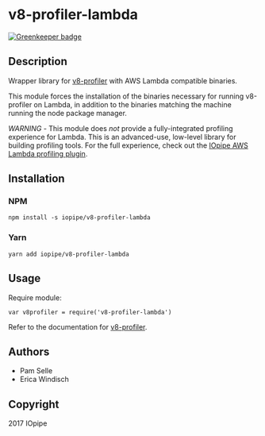 # v8-profiler-lambda

[![Greenkeeper badge](https://badges.greenkeeper.io/iopipe/v8-profiler-lambda.svg)](https://greenkeeper.io/)

## Description

Wrapper library for [v8-profiler](https://github.com/node-inspector/v8-profiler)
with AWS Lambda compatible binaries.

This module forces the installation of the binaries necessary for running
v8-profiler on Lambda, in addition to the binaries matching the machine
running the node package manager.

*WARNING* - This module does _not_ provide a fully-integrated profiling experience for Lambda.
This is an advanced-use, low-level library for building profiling tools.  For the full 
experience, check out the 
[IOpipe AWS Lambda profiling plugin](https://github.com/iopipe/iopipe-plugin-profiler).

## Installation

### NPM

`npm install -s iopipe/v8-profiler-lambda`

### Yarn

`yarn add iopipe/v8-profiler-lambda`

## Usage

Require module:

`var v8profiler = require('v8-profiler-lambda')`

Refer to the documentation for [v8-profiler](https://github.com/node-inspector/v8-profiler).

## Authors

 - Pam Selle
 - Erica Windisch

## Copyright

2017 IOpipe
